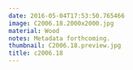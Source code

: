 ```yaml
---
date: 2016-05-04T17:53:50.765466
image: C2006.18.2000x2000.jpg
material: Wood
notes: Metadata forthcoming.
thumbnail: C2006.18.preview.jpg
title: c2006.18
---
```


